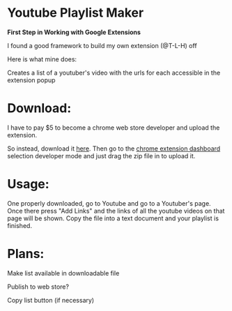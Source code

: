 # Youtube Playlist Maker
<b>First Step in Working with Google Extensions</b>

I found a good framework to build my own extension (@T-L-H) off 

Here is what mine does: 

Creates a list of a youtuber's video with the urls for each accessible in the extension popup

# Download:

I have to pay $5 to become a chrome web store developer and upload the extension.

So instead, download it 
<a id="raw-url" href="https://raw.githubusercontent.com/kach0w/Youtube-Playlist-Maker/master/downloads/Youtube-Playlist-Maker.zip">here</a>. Then go to the <a href="chrome://extensions/">chrome extension dashboard</a> selection developer mode and just drag the zip file in to upload it.
<!--<a download="extension.zip" href="/downloads/Youtube-Playlist-Maker.zip" title="extension">here</a>:-->

# Usage:

One properly downloaded, go to Youtube and go to a Youtuber's page. Once there press "Add Links" and the links of all the youtube videos on that page will be shown. Copy the file into a text document and your playlist is finished.

# Plans:

Make list available in downloadable file

Publish to web store?

Copy list button (if necessary)
